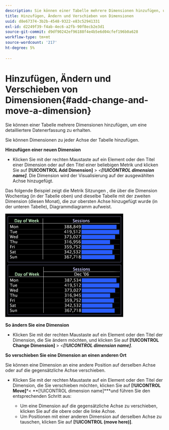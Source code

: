 ```yaml
---
description: Sie können einer Tabelle mehrere Dimensionen hinzufügen, um eine detailliertere Datenerfassung zu erhalten.
title: Hinzufügen, Ändern und Verschieben von Dimensionen
uuid: d8e67374-3b2b-4548-9322-e83c52941331
exl-id: d2249f39-f4ab-4ec6-a2fb-90f8ecb2e3d1
source-git-commit: d9df90242ef96188f4e4b5e6d04cfef196b0a628
workflow-type: tm+mt
source-wordcount: '217'
ht-degree: 5%

---
```


# Hinzufügen, Ändern und Verschieben von Dimensionen{#add-change-and-move-a-dimension}

Sie können einer Tabelle mehrere Dimensionen hinzufügen, um eine detailliertere Datenerfassung zu erhalten.

Sie können Dimensionen zu jeder Achse der Tabelle hinzufügen.

**Hinzufügen einer neuen Dimension**

* Klicken Sie mit der rechten Maustaste auf ein Element oder den Titel einer Dimension oder auf den Titel einer beliebigen Metrik und klicken Sie auf **[!UICONTROL Add Dimension]** > *&lt;**[!UICONTROL dimension name]**.* Die Dimension wird der Visualisierung auf der ausgewählten Achse hinzugefügt.

Das folgende Beispiel zeigt die Metrik Sitzungen , die über die Dimension Wochentag (in der Tabelle oben) und dieselbe Tabelle mit der zweiten Dimension (diesen Monat), die zur obersten Achse hinzugefügt wurde (in der unteren Tabelle), Diagrammdiagramm aufweist.

![](assets/vis_Table_CrossTab.png)

**So ändern Sie eine Dimension**

* Klicken Sie mit der rechten Maustaste auf ein Element oder den Titel der Dimension, die Sie ändern möchten, und klicken Sie auf **[!UICONTROL Change Dimension]** > *&lt;**[!UICONTROL dimension name]***.

**So verschieben Sie eine Dimension an einen anderen Ort**

Sie können eine Dimension an eine andere Position auf derselben Achse oder auf die gegensätzliche Achse verschieben.

* Klicken Sie mit der rechten Maustaste auf ein Element oder den Titel der Dimension, die Sie verschieben möchten, klicken Sie auf **[!UICONTROL Move]***&lt; **[!UICONTROL dimension name]***und führen Sie den entsprechenden Schritt aus:

   * Um eine Dimension auf die gegensätzliche Achse zu verschieben, klicken Sie auf die obere oder die linke Achse.
   * Um Positionen mit einer anderen Dimension auf derselben Achse zu tauschen, klicken Sie auf **[!UICONTROL (move here)]**.
